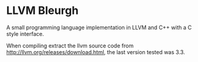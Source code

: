 # LLVM Bleurgh

A small programming language implementation in LLVM and C++ with a C style interface.

When compiling extract the llvm source code from http://llvm.org/releases/download.html, the last version tested was 3.3.
